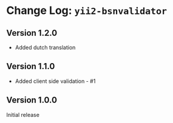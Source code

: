 Change Log: `yii2-bsnvalidator`
===========================

## Version 1.2.0

- Added dutch translation 

## Version 1.1.0

- Added client side validation - #1

## Version 1.0.0

Initial release